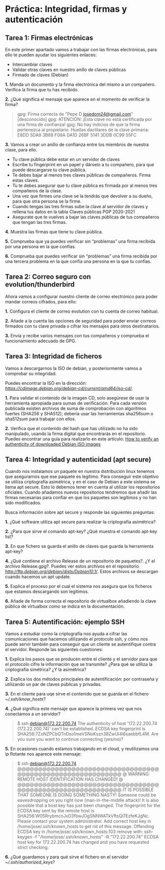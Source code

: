 # Práctica: Integridad, firmas y autenticación

## Tarea 1: Firmas electrónicas

En este primer apartado vamos a trabajar con las firmas electrónicas, para 
ello te pueden ayudar los siguientes enlaces:

* Intercambiar claves
* Validar otras claves en nuestro anillo de claves públicas
* Firmado de claves (Debian)

**1.** Manda un documento y la firma electrónica del mismo a un compañero. 
Verifica la firma que tu has recibido.

**2.** ¿Qué significa el mensaje que aparece en el momento de verificar la 
firma?

> gpg: Firma correcta de "Pepe D <josedom24@gmail.com>" [desconocido]
> gpg: ATENCIÓN: ¡Esta clave no está certificada por una firma de confianza!
> gpg:          No hay indicios de que la firma pertenezca al propietario.
> Huellas dactilares de la clave primaria: E8DD 5DA9 3B88 F08A DA1D  26BF 5141 3DDB 0C99 55FC

**3.** Vamos a crear un anillo de confianza entre los miembros de nuestra 
clase, para ello.
        
* Tu clave pública debe estar en un servidor de claves
* Escribe tu fingerprint en un papel y dárselo a tu compañero, para que puede 
descargarse tu clave pública.
* Te debes bajar al menos tres claves públicas de compañeros. Firma estas 
claves.
* Tu te debes asegurar que tu clave pública es firmada por al menos tres 
compañeros de la clase.
* Una vez que firmes una clave se la tendrás que devolver a su dueño, para 
que otra persona se la firme.
* Cuando tengas las tres firmas sube la clave al servidor de claves y 
rellena tus datos en la tabla Claves públicas PGP 2020-2021
* Asegurate que te vuelves a bajar las claves públicas de tus compañeros que 
tengan las tres firmas.
   
**4.** Muestra las firmas que tiene tu clave pública.

**5.** Comprueba que ya puedes verificar sin “problemas” una firma recibida 
por una persona en la que confías.

**6.** Comprueba que puedes verificar sin “problemas” una firma recibida por 
una tercera problema en la que confía una persona en la que tu confías.


## Tarea 2: Correo seguro con evolution/thunderbird

Ahora vamos a configurar nuestro cliente de correo electrónico para 
poder mandar correos cifrados, para ello:

**1.** Configura el cliente de correo evolution con tu cuenta de correo 
habitual.

**2.** Añade a la cuenta las opciones de seguridad para poder enviar correos 
firmados con tu clave privada o cifrar los mensajes para otros destinatarios.
    
**3.** Envía y recibe varios mensajes con tus compañeros y comprueba el 
funcionamiento adecuado de GPG.


## Tarea 3: Integridad de ficheros

Vamos a descargarnos la ISO de debian, y posteriormente vamos a comprobar su 
integridad.

Puedes encontrar la ISO en la dirección: 
_https://cdimage.debian.org/debian-cd/current/amd64/iso-cd/_.

**1.** Para validar el contenido de la imagen CD, solo asegúrese de usar la 
herramienta apropiada para sumas de verificación. Para cada versión publicada 
existen archivos de suma de comprobación con algoritmos fuertes 
(SHA256 y SHA512); debería usar las herramientas sha256sum o sha512sum para 
trabajar con ellos.
    
**2.** Verifica que el contenido del hash que has utilizado no ha sido 
manipulado, usando la firma digital que encontrarás en el repositorio. 
Puedes encontrar una guía para realizarlo en este artículo: [How to verify 
an authenticity of downloaded Debian ISO images](https://linuxconfig.org/how-to-verify-an-authenticity-of-downloaded-debian-iso-images)

## Tarea 4: Integridad y autenticidad (apt secure)

Cuando nos instalamos un paquete en nuestra distribución linux tenemos que 
asegurarnos que ese paquete es legítimo. Para conseguir este objetivo se 
utiliza criptografía asimétrica, y en el caso de Debian a este sistema se 
llama apt secure. Esto lo debemos tener en cuenta al utilizar los 
repositorios oficiales. Cuando añadamos nuevos repositorios tendremos que 
añadir las firmas necesarias para confiar en que los paquetes son legítimos 
y no han sido modificados.

Busca información sobre apt secure y responde las siguientes preguntas:

**1.** ¿Qué software utiliza apt secure para realizar la criptografía 
asimétrica?
    
**2.** ¿Para que sirve el comando apt-key? ¿Qué muestra el comando apt-key list?
    
**3.** En que fichero se guarda el anillo de claves que guarda la herramienta 
apt-key?
   
**4.** ¿Qué contiene el archivo Release de un repositorio de paquetes?. 
¿Y el archivo Release.gpg?. Puedes ver estos archivos en el repositorio 
_http://ftp.debian.org/debian/dists/Debian10.1/_. Estos archivos se descargan 
cuando hacemos un apt update.
    
**5.** Explica el proceso por el cual el sistema nos asegura que los ficheros 
que estamos descargando son legítimos.
    
**6.** Añade de forma correcta el repositorio de virtualbox añadiendo la clave 
pública de virtualbox como se indica en la documentación.


## Tarea 5: Autentificación: ejemplo SSH

Vamos a estudiar como la criptografía nos ayuda a cifrar las comunicaciones 
que hacemos utilizando el protocolo ssh, y cómo nos puede servir también para 
conseguir que un cliente se autentifique contra el servidor. 
Responde las siguientes cuestiones:

**1.** Explica los pasos que se producen entre el cliente y el servidor para 
que el protocolo cifre la información que se transmite? 
¿Para qué se utiliza la criptografía simétrica? ¿Y la asimétrica?
    
**2.** Explica los dos métodos principales de autentificación: por contraseña 
y utilizando un par de claves públicas y privadas.
   
**3.** En el cliente para uqe sirve el contenido que se guarda en el 
fichero _~/.ssh/know_hosts_?

**4.** ¿Qué significa este mensaje que aparece la primera vez que nos 
conectamos a un servidor?

> $ ssh debian@172.22.200.74
> The authenticity of host '172.22.200.74 (172.22.200.74)' can't be established.
> ECDSA key fingerprint is SHA256:7ZoNZPCbQTnDso1meVSNoKszn38ZwUI4i6saebbfL4M.
> Are you sure you want to continue connecting (yes/no)? 

**5.** En ocasiones cuando estamos trabajando en el cloud, y reutilizamos una 
ip flotante nos aparece este mensaje:

> $ ssh debian@172.22.200.74
> @@@@@@@@@@@@@@@@@@@@@@@@@@@@@@@@@@@@@@@@@@@@@@@@@@@@@@@@@@@
> @    WARNING: REMOTE HOST IDENTIFICATION HAS CHANGED!     @
> @@@@@@@@@@@@@@@@@@@@@@@@@@@@@@@@@@@@@@@@@@@@@@@@@@@@@@@@@@@
> IT IS POSSIBLE THAT SOMEONE IS DOING SOMETHING NASTY!
> Someone could be eavesdropping on you right now (man-in-the-middle attack)!
> It is also possible that a host key has just been changed.
> The fingerprint for the ECDSA key sent by the remote host is
> SHA256:W05RrybmcnJxD3fbwJOgSNNWATkVftsQl7EzfeKJgNc.
> Please contact your system administrator.
> Add correct host key in /home/jose/.ssh/known_hosts to get rid of this message.
> Offending ECDSA key in /home/jose/.ssh/known_hosts:103
>   remove with:
>   ssh-keygen -f "/home/jose/.ssh/known_hosts" -R "172.22.200.74"
> ECDSA host key for 172.22.200.74 has changed and you have requested strict checking.

**6.** ¿Qué guardamos y para qué sirve el fichero en el servidor 
_~/.ssh/authorized_keys_?




